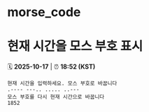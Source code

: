 # morse_code
# 현재 시간을 모스 부호 표시
<!-- MORSE_TIME_START -->
🗓️ **2025-10-17** | ⏰ **18:52 (KST)**

```
현재 시간을 입력하세요. 모스 부호로 바꿉니다
.---- ---.. ..... ..---
모스 부호를 다시 현재 시간으로 바꿉니다
1852
```
<!-- MORSE_TIME_END -->
